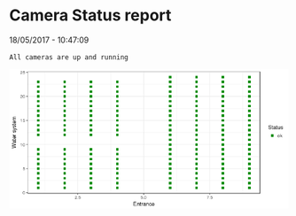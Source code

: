 Camera Status report
================
18/05/2017 - 10:47:09

    All cameras are up and running

![](camreport_files/figure-markdown_github/unnamed-chunk-2-1.png)
